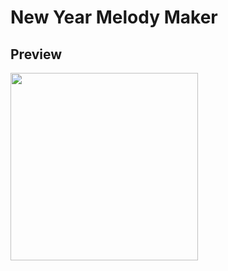 # New Year Melody Maker

## Preview

<img width="300" src="https://github.com/kukumoon/new-year-melody-maker/blob/master/preview.png">
